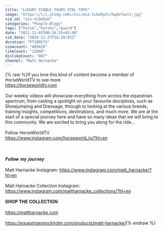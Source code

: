 ```yaml
---
title: "LUXURY STABLE TOURS STAL TOPS"
image: "https:\/\/i.ytimg.com\/vi\/oco-tLkmOyU\/hqdefault.jpg"
vid_id: "oco-tLkmOyU"
categories: "People-Blogs"
tags: ["horse","horses","paard"]
date: "2021-11-03T00:36:35+03:00"
vid_date: "2020-11-27T16:30:03Z"
duration: "PT18M57S"
viewcount: "409420"
likeCount: "12006"
dislikeCount: "987"
channel: "Matt Harnacke"
---
```

{% raw %}If you love this kind of content become a member of HorseWorldTV to see more<br /><a rel="nofollow" target="blank" href="https://horseworldtv.com">https://horseworldtv.com</a><br /> <br />Our weekly videos will showcase everything from across the equestrian spectrum, from casting a spotlight on your favourite disciplines, such as Showjumping and Dressage, through to looking at the various breeds, training insights, competitions, destinations, and much more.  We are at the start of a special journey here and have so many ideas that we will bring to this community. We are excited to bring you along for the ride…<br /> <br />Follow HorseWorldTV<br /><a rel="nofollow" target="blank" href="https://www.instagram.com/horseworld_tv/?hl=en">https://www.instagram.com/horseworld_tv/?hl=en</a><br /><br /><br /><br />𝑭𝒐𝒍𝒍𝒐𝒘 𝒎𝒚 𝒋𝒐𝒖𝒓𝒏𝒆𝒚<br /><br />Matt Harnacke Instagram: <a rel="nofollow" target="blank" href="https://www.instagram.com/matt_harnacke/?hl=en">https://www.instagram.com/matt_harnacke/?hl=en</a><br /><br />Matt Harnacke Collection Instagram: <a rel="nofollow" target="blank" href="https://www.instagram.com/mattharnacke_collections/?hl=en">https://www.instagram.com/mattharnacke_collections/?hl=en</a><br /><br />𝐒𝐇𝐎𝐏 𝐓𝐇𝐄 𝐂𝐎𝐋𝐋𝐄𝐂𝐓𝐈𝐎𝐍<br /><br /><a rel="nofollow" target="blank" href="https://mattharnacke.com">https://mattharnacke.com</a><br /><br /><a rel="nofollow" target="blank" href="https://equestrianstockholm.com/products/matt-harnacke/">https://equestrianstockholm.com/products/matt-harnacke/</a>{% endraw %}
